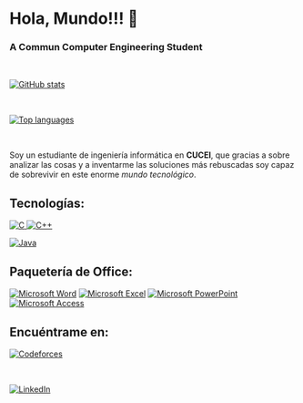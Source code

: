 #  Hola, Mundo!!! 👋

### A Commun Computer Engineering Student

</br>

[![GitHub stats][stats-card]][github-overview-url]

</br>

[![Top languages][top-languages-card]][github-overview-url]

</br>

Soy un estudiante de ingeniería informática en **CUCEI**, que gracias a sobre analizar las cosas y a inventarme las soluciones más rebuscadas soy capaz de sobrevivir en este enorme *mundo tecnológico*.

## Tecnologías:

[![C](https://img.shields.io/badge/C-0095D5?style=for-the-badge&logo=C&logoColor=white)
]()[![C++](https://img.shields.io/badge/C%2B%2B-007396?style=for-the-badge&logo=C%2B%2B&logoColor=white)
]()

[![Java](https://img.shields.io/badge/java-%23FA7343.svg?style=for-the-badge&logo=openjdk&logoColor=white)]()

## Paquetería de Office:

[![Microsoft Word](https://img.shields.io/badge/Microsoft_Word-2B579A?style=for-the-badge&logo=microsoft-word&logoColor=whitelabelColor=101010)]()
[![Microsoft Excel](https://img.shields.io/badge/Microsoft_Excel-217346?style=for-the-badge&logo=microsoft-excel&logoColor=white)]()
[![Microsoft PowerPoint](https://img.shields.io/badge/Microsoft_PowerPoint-B7472A?style=for-the-badge&logo=microsoft-powerpoint&logoColor=white)]()
[![Microsoft Access](https://img.shields.io/badge/Microsoft_Access-A4373A?style=for-the-badge&logo=microsoft-access&logoColor=white)]()

## Encuéntrame en:

[![Codeforces](https://img.shields.io/badge/Codeforces-Alex_Coffing-445f9d?style=for-the-badge&logo=Codeforces&logoColor=white&labelColor=101010)](https://codeforces.com/profile/Alex_Coffing)

</br>

[![LinkedIn](https://img.shields.io/badge/linkedin-Alex-%230077B5.svg?style=for-the-badge&logo=linkedin&logoColor=white&labelColor=101010)](https://www.linkedin.com/in/brandon-d-08a698268/)

[stats-card]: https://github-readme-stats.vercel.app/api?username=AlexCoffing&show_icons=true&theme=ayu-mirage

[top-languages-card]: https://github-readme-stats.vercel.app/api/top-langs/?username=AlexCoffing&theme=ayu-mirage

[github-overview-url]: https://github.com/AlexCoffing

